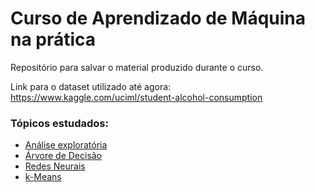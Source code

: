 # Curso de Aprendizado de Máquina na prática

Repositório para salvar o material produzido durante o curso.

Link para o dataset utilizado até agora: https://www.kaggle.com/uciml/student-alcohol-consumption

### Tópicos estudados:
- [Análise exploratória](https://github.com/lucasferreiraos/curso-aprendizado-de-maquina-na-pratica/blob/master/Consumo_de_%C3%A1lcool_de_estudantes.ipynb)
- [Árvore de Decisão](https://github.com/lucasferreiraos/curso-aprendizado-de-maquina-na-pratica/blob/master/%C3%81rvore_de_Decis%C3%A3o_Consumo_de_%C3%A1lcool_por_estudantes.ipynb)
- [Redes Neurais](https://github.com/lucasferreiraos/curso-aprendizado-de-maquina-na-pratica/blob/master/Redes_Neurais_Consumo_de_%C3%A1lcool_dos_estudantes.ipynb)
- [k-Means](https://github.com/lucasferreiraos/curso-aprendizado-de-maquina-na-pratica/blob/master/Agrupamento_com_k_means_Consumo_de_%C3%A1lcool_dos_estudantes.ipynb)
